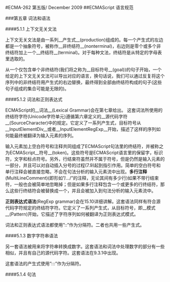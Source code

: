 #ECMA-262 第五版/ December 2009
##ECMAScript 语言规范

###第五章 词法和语法

####5.1.1 上下文无关文法

上下文无关文法是由一系列__产生式__(production)组成的。每一个产生式的左边都是一个抽象符号，被称作__非终结符__(nonterminal)，右边则是零个或多个非终结符加上一个__终结符__(terminal)。对于每种文法，终结符是从特定的字母表里选取的。

从一个仅包含单个非终结符(我们将之称为__目标符号__(goal))的句子开始，一个给定的上下文无关文法可以导出对应的语言，换句话说，我们可以通过反复将这个序列中的非终结符用产生式的右边替换，最终得到全部由终结符构成的句子(这些句子组成的集合可能是无限的)。

####5.1.2 词法和正则表达式

ECMAScript的__词法__(Lexical Grammar)会在第七章给出。 这套词法所使用的终结符字符(Unicode字符单元)遵循第六章定义的__源代码字符__(SourceCharacter)中的规定。它定义了一系列产生式，目标符号从__InputElementDiv__或者__InputElementRegExp__开始，描述了这样的序列如何能最终被翻译为输入元素的序列。

输入元素加上空白符号和注释共同组成了ECMAScript句法里的终结符，并被称之为ECMAScript__符号__(token)。这些符号是ECMAScript语言里的保留字，标识符，文字和标点符号。另外，行结束符虽然并不属于符号，但是仍然是输入元素的一部分，并且可以对自动插入分号的过程(7.9)起到指引作用。简单的空白符号和单行注释会被直接忽略，不会在句法分析的输入元素流中出现。__多行注释__(MultiLineComment)(即形如”/*...*/”的注释，无论其间有多少行)如果不带行结束符，一般也会被简单地忽略掉；但是如果多行注释包含一个或更多的行终结符，那么这些行终结符会被替换成一个，并且会被加入到句法分析的输入元素流中。

__正则表达式语法__(RegExp grammar)会在15.10详细讲解。这套语法同样有符合源代码字符规定的终结符字符。它定义了一系列产生式，从目标符号，即__模式__(Pattern)开始，它描述了字符序列如何被翻译为正则表达式模式。

词法和正则表达式语法都使用”::”作为分隔符。二者也共用一些产生式。

####5.1.3 数字字符串语法

另一套语法被用来将字符串转换成数字。这套语法和词法中处理数字的部分有一些相似，并且有自己的源代码字符。这套语法在9.3.1中出现。

这套语法的产生式使用”:::”作为分隔符。

####5.1.4  句法
